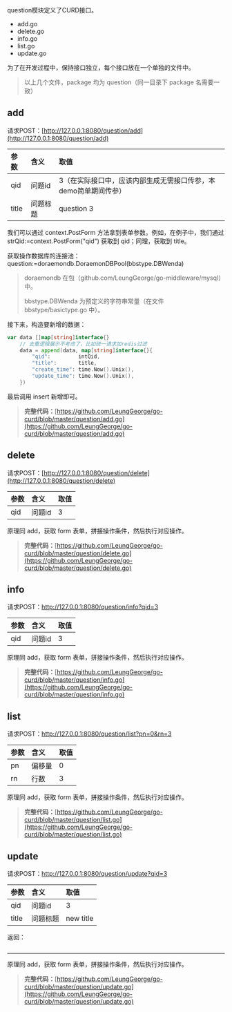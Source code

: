 question模块定义了CURD接口。

* add.go    
* delete.go
* info.go   
* list.go   
* update.go

为了在开发过程中，保持接口独立，每个接口放在一个单独的文件中。

> 以上几个文件，package 均为 question（同一目录下 package 名需要一致）

## add

请求POST：[http://127.0.0.1:8080/question/add](http://127.0.0.1:8080/question/add)

| 参数 | 含义 | 取值 |
| :--- | :--- | :--- |
| qid | 问题id | 3（在实际接口中，应该内部生成无需接口传参，本demo简单期间传参） |
| title | 问题标题 | question 3 |

我们可以通过 context.PostForm 方法拿到表单参数。例如，在例子中，我们通过 strQid:=context.PostForm\("qid"\) 获取到 qid；同理，获取到 title。

获取操作数据库的连接池：question:=doraemondb.DoraemonDBPool\(bbstype.DBWenda\)

> doraemondb 在包（github.com/LeungGeorge/go-middleware/mysql）中。
>
> bbstype.DBWenda 为预定义的字符串常量（在文件 bbstype/basictype.go 中）。

接下来，构造要新增的数据：

```go
var data []map[string]interface{}
    // 去重逻辑展示不考虑了，比如统一请求加redis过滤
    data = append(data, map[string]interface{}{
        "qid":         intQid,
        "title":       title,
        "create_time": time.Now().Unix(),
        "update_time": time.Now().Unix(),
    })
```

最后调用 insert 新增即可。

> **完整代码：**[https://github.com/LeungGeorge/go-curd/blob/master/question/add.go](https://github.com/LeungGeorge/go-curd/blob/master/question/add.go)

## delete

请求POST：[http://127.0.0.1:8080/question/delete](http://127.0.0.1:8080/question/delete)

| 参数 | 含义 | 取值 |
| :--- | :--- | :--- |
| qid | 问题id | 3 |

原理同 add，获取 form 表单，拼接操作条件，然后执行对应操作。

> **完整代码：**[https://github.com/LeungGeorge/go-curd/blob/master/question/delete.go](https://github.com/LeungGeorge/go-curd/blob/master/question/delete.go)

## info

请求POST：http://127.0.0.1:8080/question/info?qid=3

| 参数 | 含义 | 取值 |
| :--- | :--- | :--- |
| qid | 问题id | 3 |

原理同 add，获取 form 表单，拼接操作条件，然后执行对应操作。

> **完整代码：**[https://github.com/LeungGeorge/go-curd/blob/master/question/info.go](https://github.com/LeungGeorge/go-curd/blob/master/question/info.go)

## list

请求POST：http://127.0.0.1:8080/question/list?pn=0&rn=3

| 参数 | 含义 | 取值 |
| :--- | :--- | :--- |
| pn | 偏移量 | 0 |
| rn | 行数 | 3 |

原理同 add，获取 form 表单，拼接操作条件，然后执行对应操作。

> **完整代码：**[https://github.com/LeungGeorge/go-curd/blob/master/question/list.go](https://github.com/LeungGeorge/go-curd/blob/master/question/list.go)

## update

请求POST：http://127.0.0.1:8080/question/update?qid=3

| 参数 | 含义 | 取值 |
| :--- | :--- | :--- |
| qid | 问题id | 3 |
| title | 问题标题 | new title |

返回：

```

```

---

原理同 add，获取 form 表单，拼接操作条件，然后执行对应操作。

> **完整代码：**[https://github.com/LeungGeorge/go-curd/blob/master/question/update.go](https://github.com/LeungGeorge/go-curd/blob/master/question/update.go)



